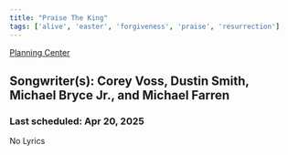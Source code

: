 ```yaml
---
title: "Praise The King"
tags: ['alive', 'easter', 'forgiveness', 'praise', 'resurrection']
---
```


[Planning Center](https://services.planningcenteronline.com/songs/11909207)

## Songwriter(s): Corey Voss, Dustin Smith, Michael Bryce Jr., and Michael Farren
### Last scheduled: Apr 20, 2025          

No Lyrics
